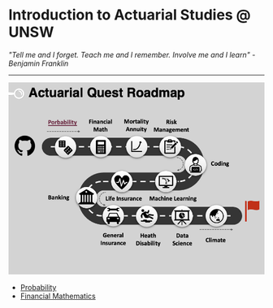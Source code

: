 


# Introduction to Actuarial Studies @ UNSW

_"Tell me and I forget. Teach me and I remember. Involve me and I learn" - Benjamin Franklin_


---
![Quest Guide](quest.png)
* [Probability](probability.md)
* [Financial Mathematics](financial_math.md)
